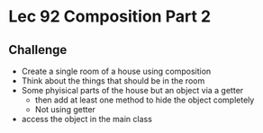 # Lec 92 Composition Part 2



## Challenge
* Create a single room of a house using composition
* Think about the things that should be in the room
* Some phyisical parts of the house but an object via a getter
  * then add at least one method to hide the object completely
  * Not using getter
* access the object in the main class
